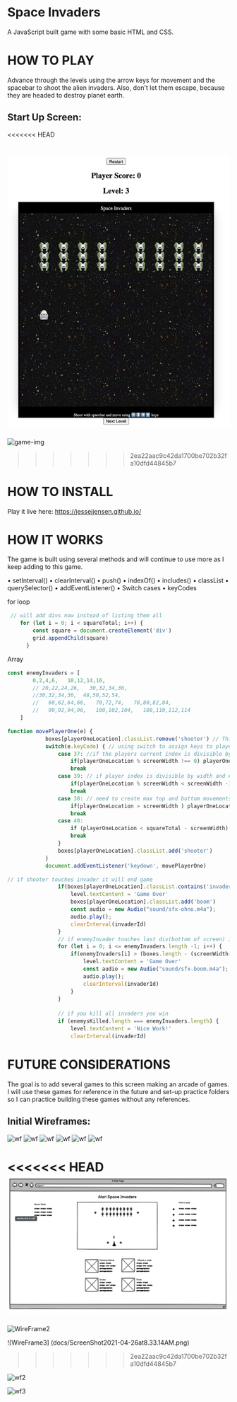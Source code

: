# Space Invaders

A JavaScript built game with some basic HTML and CSS.

# HOW TO PLAY

Advance through the levels using the arrow keys for movement and the spacebar to shoot the alien invaders. Also, don't let them escape, because they are headed to destroy planet earth. 

## Start Up Screen:
<<<<<<< HEAD

![game-img](https://github.com/JesseJJensen/jessejjensen.github.io/blob/main/SpaceInvaderImages/space-invader-screen.png?raw=true)
=======
![game-img](https://github.com/jessejjensen/jessejjensen.github.io/blob/space-invader-images/space-invader-screen.png?raw=true)
>>>>>>> 2ea22aac9c42da1700be702b32fa10dfd44845b7

# HOW TO INSTALL
Play it live here: https://jessejjensen.github.io/


# HOW IT WORKS

The game is built using several methods and will continue to use more as I keep adding to this game.

• setInterval()
• clearInterval()
• push()
• indexOf()
• includes()
• classList
• querySelector()
• addEventListener()
• Switch cases
• keyCodes

for loop
```javaScript
 // will add divs now instead of listing them all
    for (let i = 0; i < squareTotal; i++) {
        const square = document.createElement('div')
        grid.appendChild(square)
      }
```

Array
```javaScript
const enemyInvaders = [
        0,2,4,6,   10,12,14,16, 
        // 20,22,24,26,   30,32,34,36,
        //30,32,34,36,  48,50,52,54,
        //   60,62,64,66,   70,72,74,   78,80,82,84,
        //   90,92,94,96,   100,102,104,   108,110,112,114
    ]
```
```javaScript
function movePlayerOne(e) {
            boxes[playerOneLocation].classList.remove('shooter') // This is removing shooters old location 
            switch(e.keyCode) { // using switch to assign keys to player movement
                case 37: //if the players current index is divisible by the width and leaves a remainder its allowed to move left
                    if(playerOneLocation % screenWidth !== 0) playerOneLocation -=1 // move left: 
                    break
                case 39: // if player index is divisible by width and # is less width -1 ===> then you can move right
                    if(playerOneLocation % screenWidth < screenWidth -1) playerOneLocation +=1// move right
                    break
                case 38: // need to create max top and bottom movements for player
                    if(playerOneLocation > screenWidth ) playerOneLocation -= screenWidth
                    break
                case 40:
                    if (playerOneLocation < squareTotal - screenWidth) playerOneLocation += screenWidth
                    break
                }
                boxes[playerOneLocation].classList.add('shooter')
            }
            document.addEventListener('keydown', movePlayerOne)
```

```javaScript
// if shooter touches invader it will end game
                if(boxes[playerOneLocation].classList.contains('invader', 'shooter')) {
                    level.textContent = 'Game Over'
                    boxes[playerOneLocation].classList.add('boom')
                    const audio = new Audio("sound/sfx-ohno.m4a");
                    audio.play();
                    clearInterval(invaderId)
                }
                // if enemyInvader touches last div(bottom of screen) it will end game
                for (let i = 0; i <= enemyInvaders.length -1; i++) {
                    if(enemyInvaders[i] > (boxes.length - (screenWidth-1))) {
                        level.textContent = 'Game Over'
                        const audio = new Audio("sound/sfx-boom.m4a");
                        audio.play();
                        clearInterval(invaderId)
                    }
                }

                // if you kill all invaders you win
                if (enemysKilled.length === enemyInvaders.length) {
                    level.textContent = 'Nice Work!'
                    clearInterval(invaderId)
```



# FUTURE CONSIDERATIONS

The goal is to add several games to this screen making an arcade of games. I will use these games for reference in the future and set-up practice folders so I can practice building these games without any references.


## Initial Wireframes:
![wf](https://github.com/JesseJJensen/jessejjensen.github.io/blob/master/docs/ScreenShot2021-04-26at8.32.53AM.png?raw=true)
![wf](https://github.com/JesseJJensen/jessejjensen.github.io/blob/main/docs/ScreenShot2021-04-26at8.32.53AM.png?raw=true)
![wf](https://github.com/JesseJJensen/jessejjensen.github.io/blob/main/docs/ScreenShot2021-04-26at8.32.53AM.png?)
![wf](https://github.com/JesseJJensen/jessejjensen.github.io/blob/main/docs/ScreenShot2021-04-26at8.32.53AM.png)
![wf](https://github.com/JesseJJensen/jessejjensen.github.io/blob/master/docs/ScreenShot2021-04-26at8.32.53AM.png)
![wf](https://github.com/JesseJJensen/jessejjensen.github.io/blob/main/docs/ScreenShot2021-04-26at8.32.53AM.png)


<<<<<<< HEAD
![wf1](https://github.com/JesseJJensen/jessejjensen.github.io/blob/main/docs/Screen%20Shot%202021-04-26%20at%208.32.53%20AM.png?raw=true)
=======

![WireFrame2](docs/ScreenShot2021-04-26at8.33.05AM.png)

![WireFrame3] (docs/ScreenShot2021-04-26at8.33.14AM.png)
>>>>>>> 2ea22aac9c42da1700be702b32fa10dfd44845b7

![wf2](https://github.com/JesseJJensen/jessejjensen.github.io/blob/main/docs/Screen%20Shot%202021-04-26%20at8.33.05%20AM.png?raw=true)

![wf3](https://github.com/JesseJJensen/jessejjensen.github.io/blob/main/docs/Screen%20Shot%202021-04-26%20at8.33.14%20AM.png?raw=true)

